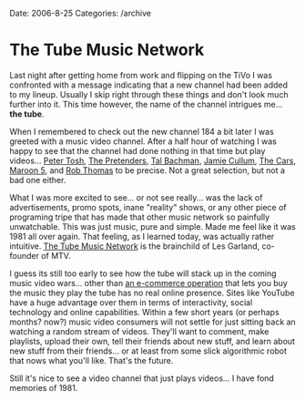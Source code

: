 Date: 2006-8-25
Categories: /archive

# The Tube Music Network

Last night after getting home from work and flipping on the TiVo I was confronted with a message indicating that a new channel had been added to my lineup.  Usually I skip right through these things and don't look much further into it.  This time however, the name of the channel intrigues me... <strong>the tube</strong>.

When I remembered to check out the new channel 184 a bit later I was greeted with a music video channel.  After a half hour of watching I was happy to see that the channel had done nothing in that time but play videos... <a href="http://en.wikipedia.org/wiki/Peter_Tosh">Peter Tosh</a>, <a href="http://www.pretendersband.com/">The Pretenders</a>, <a href="http://en.wikipedia.org/wiki/Tal_Bachman">Tal Bachman</a>, <a href="http://www.jamiecullum.com/">Jamie Cullum</a>, <a href="http://www.thecarszone.com/">The Cars</a>, <a href="http://www.maroon5.com/">Maroon 5</a>, and <a href="http://www.robthomasmusic.com/">Rob Thomas</a> to be precise.  Not a great selection, but not a bad one either.

What I was more excited to see... or not see really... was the lack of advertisements, promo spots, inane "reality" shows, or any other piece of programing tripe that has made that other music network so painfully unwatchable.  This was just music, pure and simple.  Made me feel like it was 1981 all over again. That feeling, as I learned today, was actually rather intuitive.  <a href="http://thetubetvinfo.com">The Tube Music Network</a> is the brainchild of Les Garland, co-founder of MTV.

I guess its still too early to see how the tube will stack up in the coming music video wars... other than <a href="http://www.shopthetubetv.com/">an e-commerce operation</a> that lets you buy the music they play the tube has no real online presence.  Sites like YouTube have a huge advantage over them in terms of interactivity, social technology and online capabilities.  Within a few short years (or perhaps months? now?) music video consumers will not settle for just sitting back an watching a random stream of videos.  They'll want to comment, make playlists, upload their own, tell their friends about new stuff, and learn about new stuff from their friends... or at least from some slick algorithmic robot that nows what you'll like.  That's the future.

Still it's nice to see a video channel that just plays videos... I have fond memories of 1981.
